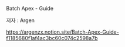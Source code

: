 Batch Apex - Guide

저자 : Argen

https://argenzx.notion.site/Batch-Apex-Guide-f1185680f1af4ac3bc60c074c2598a7b